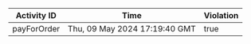 | Activity ID | Time | Violation |
| --- | --- | --- |
| payForOrder | Thu, 09 May 2024 17:19:40 GMT | true |